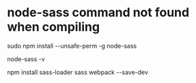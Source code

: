 # node-sass command not found when compiling

sudo npm install --unsafe-perm -g node-sass


 node-sass -v


npm install sass-loader sass webpack --save-dev
